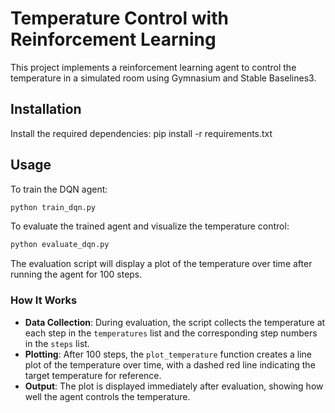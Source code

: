 # Temperature Control with Reinforcement Learning
This project implements a reinforcement learning agent to control the temperature in a simulated room using Gymnasium and Stable Baselines3.

## Installation
Install the required dependencies:
pip install -r requirements.txt

## Usage
To train the DQN agent:

```bash
python train_dqn.py
```

To evaluate the trained agent and visualize the temperature control:

```bash
python evaluate_dqn.py
```

The evaluation script will display a plot of the temperature over time after running the agent for 100 steps.


### How It Works
- **Data Collection**: During evaluation, the script collects the temperature at each step in the `temperatures` list and the corresponding step numbers in the `steps` list.
- **Plotting**: After 100 steps, the `plot_temperature` function creates a line plot of the temperature over time, with a dashed red line indicating the target temperature for reference.
- **Output**: The plot is displayed immediately after evaluation, showing how well the agent controls the temperature.
